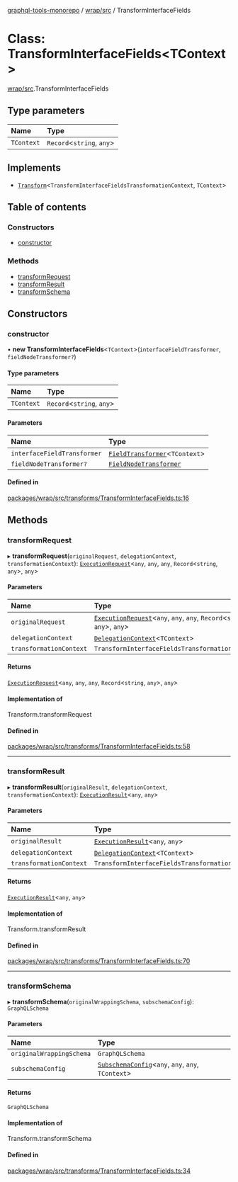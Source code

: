 [graphql-tools-monorepo](../README) / [wrap/src](../modules/wrap_src) / TransformInterfaceFields

# Class: TransformInterfaceFields<TContext\>

[wrap/src](../modules/wrap_src).TransformInterfaceFields

## Type parameters

| Name       | Type                       |
| :--------- | :------------------------- |
| `TContext` | `Record`\<`string`, `any`> |

## Implements

- [`Transform`](/docs/api/interfaces/delegate_src.Transform)\<`TransformInterfaceFieldsTransformationContext`,
  `TContext`>

## Table of contents

### Constructors

- [constructor](wrap_src.TransformInterfaceFields#constructor)

### Methods

- [transformRequest](wrap_src.TransformInterfaceFields#transformrequest)
- [transformResult](wrap_src.TransformInterfaceFields#transformresult)
- [transformSchema](wrap_src.TransformInterfaceFields#transformschema)

## Constructors

### constructor

• **new TransformInterfaceFields**<`TContext`\>(`interfaceFieldTransformer`,
`fieldNodeTransformer?`)

#### Type parameters

| Name       | Type                       |
| :--------- | :------------------------- |
| `TContext` | `Record`\<`string`, `any`> |

#### Parameters

| Name                        | Type                                                                    |
| :-------------------------- | :---------------------------------------------------------------------- |
| `interfaceFieldTransformer` | [`FieldTransformer`](../modules/wrap_src#fieldtransformer)\<`TContext`> |
| `fieldNodeTransformer?`     | [`FieldNodeTransformer`](../modules/wrap_src#fieldnodetransformer)      |

#### Defined in

[packages/wrap/src/transforms/TransformInterfaceFields.ts:16](https://github.com/ardatan/graphql-tools/blob/master/packages/wrap/src/transforms/TransformInterfaceFields.ts#L16)

## Methods

### transformRequest

▸ **transformRequest**(`originalRequest`, `delegationContext`, `transformationContext`):
[`ExecutionRequest`](/docs/api/interfaces/utils_src.ExecutionRequest)\<`any`, `any`, `any`,
`Record`\<`string`, `any`>, `any`>

#### Parameters

| Name                    | Type                                                                                                                           |
| :---------------------- | :----------------------------------------------------------------------------------------------------------------------------- |
| `originalRequest`       | [`ExecutionRequest`](/docs/api/interfaces/utils_src.ExecutionRequest)\<`any`, `any`, `any`, `Record`\<`string`, `any`>, `any`> |
| `delegationContext`     | [`DelegationContext`](/docs/api/interfaces/delegate_src.DelegationContext)\<`TContext`>                                        |
| `transformationContext` | `TransformInterfaceFieldsTransformationContext`                                                                                |

#### Returns

[`ExecutionRequest`](/docs/api/interfaces/utils_src.ExecutionRequest)\<`any`, `any`, `any`,
`Record`\<`string`, `any`>, `any`>

#### Implementation of

Transform.transformRequest

#### Defined in

[packages/wrap/src/transforms/TransformInterfaceFields.ts:58](https://github.com/ardatan/graphql-tools/blob/master/packages/wrap/src/transforms/TransformInterfaceFields.ts#L58)

---

### transformResult

▸ **transformResult**(`originalResult`, `delegationContext`, `transformationContext`):
[`ExecutionResult`](/docs/api/interfaces/utils_src.ExecutionResult)\<`any`, `any`>

#### Parameters

| Name                    | Type                                                                                    |
| :---------------------- | :-------------------------------------------------------------------------------------- |
| `originalResult`        | [`ExecutionResult`](/docs/api/interfaces/utils_src.ExecutionResult)\<`any`, `any`>      |
| `delegationContext`     | [`DelegationContext`](/docs/api/interfaces/delegate_src.DelegationContext)\<`TContext`> |
| `transformationContext` | `TransformInterfaceFieldsTransformationContext`                                         |

#### Returns

[`ExecutionResult`](/docs/api/interfaces/utils_src.ExecutionResult)\<`any`, `any`>

#### Implementation of

Transform.transformResult

#### Defined in

[packages/wrap/src/transforms/TransformInterfaceFields.ts:70](https://github.com/ardatan/graphql-tools/blob/master/packages/wrap/src/transforms/TransformInterfaceFields.ts#L70)

---

### transformSchema

▸ **transformSchema**(`originalWrappingSchema`, `subschemaConfig`): `GraphQLSchema`

#### Parameters

| Name                     | Type                                                                                                     |
| :----------------------- | :------------------------------------------------------------------------------------------------------- |
| `originalWrappingSchema` | `GraphQLSchema`                                                                                          |
| `subschemaConfig`        | [`SubschemaConfig`](/docs/api/interfaces/delegate_src.SubschemaConfig)\<`any`, `any`, `any`, `TContext`> |

#### Returns

`GraphQLSchema`

#### Implementation of

Transform.transformSchema

#### Defined in

[packages/wrap/src/transforms/TransformInterfaceFields.ts:34](https://github.com/ardatan/graphql-tools/blob/master/packages/wrap/src/transforms/TransformInterfaceFields.ts#L34)
